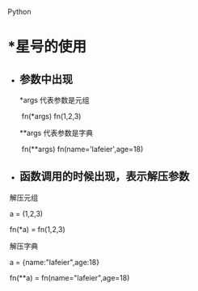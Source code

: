 Python

# *星号的使用

- ## 参数中出现

  *args  代表参数是元组

  ​	fn(*args)      fn(1,2,3)

  **args 代表参数是字典

  ​	fn(**args)  fn(name='lafeier',age=18)

- ## 函数调用的时候出现，表示解压参数

​        解压元组

  ​	a = (1,2,3)   

  ​	 fn(*a) = fn(1,2,3)

​        解压字典

  ​	a = {name:"lafeier",age:18} 

  ​	 fn(**a) = fn(name="lafeier",age=18)